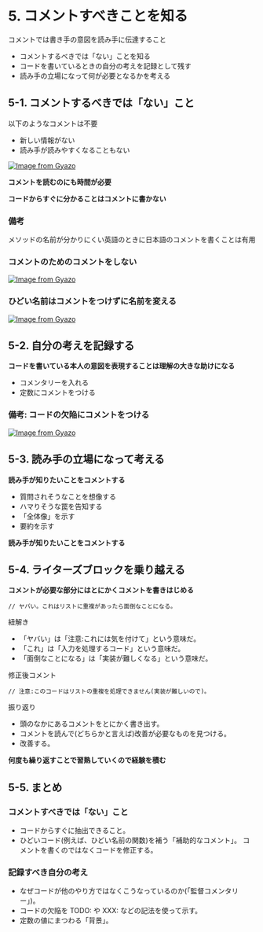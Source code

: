 # 5. コメントすべきことを知る

コメントでは書き手の意図を読み手に伝達すること

* コメントするべきでは「ない」ことを知る
* コードを書いているときの自分の考えを記録として残す
* 読み手の立場になって何が必要となるかを考える

## 5-1. コメントするべきでは「ない」こと

以下のようなコメントは不要

* 新しい情報がない
* 読み手が読みやすくなることもない

[![Image from Gyazo](https://i.gyazo.com/5e9a02aedb2ab19ca7aad9c431168b32.png)](https://gyazo.com/5e9a02aedb2ab19ca7aad9c431168b32)

**コメントを読むのにも時間が必要**

**コードからすぐに分かることはコメントに書かない**

### 備考

メソッドの名前が分かりにくい英語のときに日本語のコメントを書くことは有用

### コメントのためのコメントをしない

[![Image from Gyazo](https://i.gyazo.com/d730fcf8e54a26b1253eead0f98ac321.png)](https://gyazo.com/d730fcf8e54a26b1253eead0f98ac321)

### ひどい名前はコメントをつけずに名前を変える

[![Image from Gyazo](https://i.gyazo.com/10942612414d94b5e54b6d8106caa29c.png)](https://gyazo.com/10942612414d94b5e54b6d8106caa29c)

## 5-2. 自分の考えを記録する

**コードを書いている本人の意図を表現することは理解の大きな助けになる**

* コメンタリーを入れる
* 定数にコメントをつける


### 備考: コードの欠陥にコメントをつける

[![Image from Gyazo](https://i.gyazo.com/8ddea5bcbffc9a1955728bee44c1ad66.png)](https://gyazo.com/8ddea5bcbffc9a1955728bee44c1ad66)

## 5-3. 読み手の立場になって考える

**読み手が知りたいことをコメントする**

* 質問されそうなことを想像する
* ハマりそうな罠を告知する
* 「全体像」を示す
* 要約を示す

**読み手が知りたいことをコメントする**

## 5-4. ライターズブロックを乗り越える

**コメントが必要な部分にはとにかくコメントを書きはじめる**

```
// ヤバい。これはリストに重複があったら面倒なことになる。
```

紐解き

* 「ヤバい」は「注意:これには気を付けて」という意味だ。
* 「これ」は「入力を処理するコード」という意味だ。
* 「面倒なことになる」は「実装が難しくなる」という意味だ。

修正後コメント

```
// 注意:このコードはリストの重複を処理できません(実装が難しいので)。
```

振り返り

* 頭のなかにあるコメントをとにかく書き出す。
* コメントを読んで(どちらかと言えば)改善が必要なものを見つける。
* 改善する。

**何度も繰り返すことで習熟していくので経験を積む**


## 5-5. まとめ

### コメントすべきでは「ない」こと
* コードからすぐに抽出できること。
* ひどいコード(例えば、ひどい名前の関数)を補う「補助的なコメント」。 コメントを書くのではなくコードを修正する。

### 記録すべき自分の考え
* なぜコードが他のやり方ではなくこうなっているのか(「監督コメンタリー」)。
* コードの欠陥を TODO: や XXX: などの記法を使って示す。
* 定数の値にまつわる「背景」。
